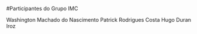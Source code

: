 #Participantes do Grupo IMC

Washington Machado do Nascimento
Patrick Rodrigues Costa
Hugo Duran Iroz